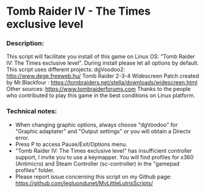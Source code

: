 # Tomb Raider IV - The Times exclusive level

### Description:
This script will facilitate you install of this game on Linux OS:
"Tomb Raider IV: The Times exclusive level".
During install please let all options by default.
This script uses different projects:
dgVoodoo2: http://www.dege.freeweb.hu/
Tomb Raider 2-3-4 Widescreen Patch created by Mr.Blackfour : https://tombraiders.net/stella/downloads/widescreen.html
Other sources: https://www.tombraiderforums.com
Thanks to the people who contributed to play this game in the best conditions on Linux platform.

### Technical notes:
- When changing graphic options, always choose "dgVoodoo" for "Graphic adaptater" and "Output settings" or you will obtain a Directx error.
- Press P to access Pause/Exit/Options menu.
- "Tomb Raider IV: The Times exclusive level" has insufficient controller support, I invite you to use a keymapper. You will find profiles for x360 (Antimicro) and Steam Controller (sc-controller) in the "gamepad profiles" folder.
- Please report issue concerning this script on my Github page:
https://github.com/legluondunet/MyLittleLutrisScripts/
